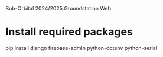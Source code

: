 Sub-Orbital 2024/2025 Groundstation Web

# Install required packages
pip install django firebase-admin python-dotenv python-serial
